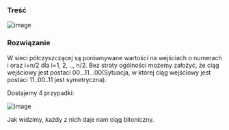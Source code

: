 ### Treść
![image](https://user-images.githubusercontent.com/11476062/62622912-d169b000-b91f-11e9-9a49-d8f338c6333e.png)

### Rozwiązanie

W sieci półczyszczącej są porównywane wartości na wejściach o numerach i oraz i+n/2 dla i=1, 2, .., n/2. Bez straty ogólności możemy założyć, że ciąg wejściowy jest postaci 00...11...00(Sytuacja, w której ciąg wejściowy jest postaci 11..00..11 jest symetryczna). 

Dostajemy 4 przypadki: 

![image](https://user-images.githubusercontent.com/11476062/64004388-75550e80-cb0e-11e9-813d-0dfc3c4c9f72.png)


Jak widzimy, każdy z nich daje nam ciąg bitoniczny.
